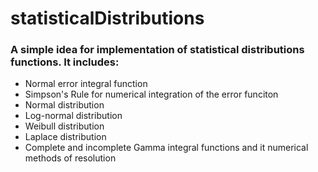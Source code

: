 # statisticalDistributions

<h3>A simple idea for implementation of <strong>statistical distributions functions</strong>. It includes:</h3>
<ul>
  <li>Normal error integral function</li>
  <li>Simpson's Rule for numerical integration of the error funciton</li>
  <li>Normal distribution</li>
  <li>Log-normal distribution</li>
  <li>Weibull distribution</li>
  <li>Laplace distribution</li>
  <li>Complete and incomplete Gamma integral functions and it numerical methods of resolution</li>
</ul>
